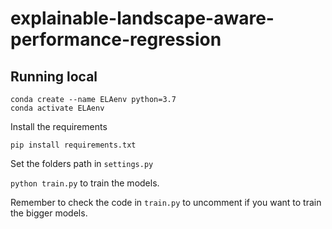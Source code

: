 # explainable-landscape-aware-performance-regression

## Running local

```
conda create --name ELAenv python=3.7
conda activate ELAenv
```
Install the requirements

```
pip install requirements.txt
```

Set the folders path in ```settings.py```

```python train.py``` to train the models. 

Remember to check the code in ```train.py``` to uncomment if you want to train the bigger models. 
